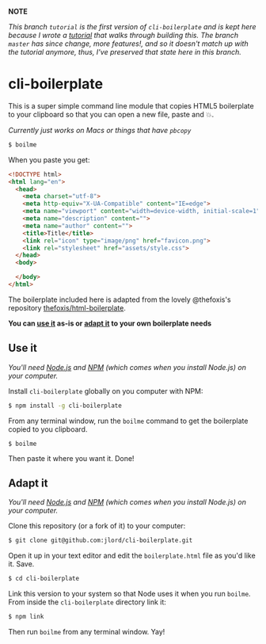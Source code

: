 **NOTE**

_This branch `tutorial` is the first version of `cli-boilerplate` and is kept here because I wrote a [tutorial](http://jlord.github.io/blog/simple-node-module.html) that walks through building this. The branch `master` has since change, more features!, and so it doesn't match up with the tutorial anymore, thus, I've preserved that state here in this branch._

cli-boilerplate
===============

This is a super simple command line module that copies HTML5 boilerplate to your clipboard so that you can open a new file, paste and :boom:.

_Currently just works on Macs or things that have `pbcopy`_

```bash
$ boilme
```

When you paste you get:

```HTML
<!DOCTYPE html>
<html lang="en">
  <head>
    <meta charset="utf-8">
    <meta http-equiv="X-UA-Compatible" content="IE=edge">
    <meta name="viewport" content="width=device-width, initial-scale=1">
    <meta name="description" content="">
    <meta name="author" content="">
    <title>Title</title>
    <link rel="icon" type="image/png" href="favicon.png">
    <link rel="stylesheet" href="assets/style.css">
  </head>
  <body>

  </body>
</html>
```

The boilerplate included here is adapted from the lovely @thefoxis's repository [thefoxis/html-boilerplate](https://github.com/thefoxis/html-boilerplate).

**You can [use it](#use-it) as-is or [adapt it](#adapt-it) to your own boilerplate needs**

## Use it

_You'll need [Node.js](http://www.nodejs.org) and [NPM](http://www.npmjs.org) (which comes when you install Node.js) on your computer._

Install `cli-boilerplate` globally on you computer with NPM:

```bash
$ npm install -g cli-boilerplate
```

From any terminal window, run the `boilme` command to get the boilerplate copied to you clipboard.

```
$ boilme
```

Then paste it where you want it. Done!

## Adapt it

_You'll need [Node.js](http://www.nodejs.org) and [NPM](http://www.npmjs.org) (which comes when you install Node.js) on your computer._

Clone this repository (or a fork of it) to your computer:

```bash
$ git clone git@github.com:jlord/cli-boilerplate.git
```

Open it up in your text editor and edit the `boilerplate.html` file as you'd like it. Save.

```bash
$ cd cli-boilerplate
```

Link this version to your system so that Node uses it when you run `boilme`. From inside the `cli-boilerplate` directory link it:

```bash
$ npm link
```

Then run `boilme` from any terminal window. Yay!
